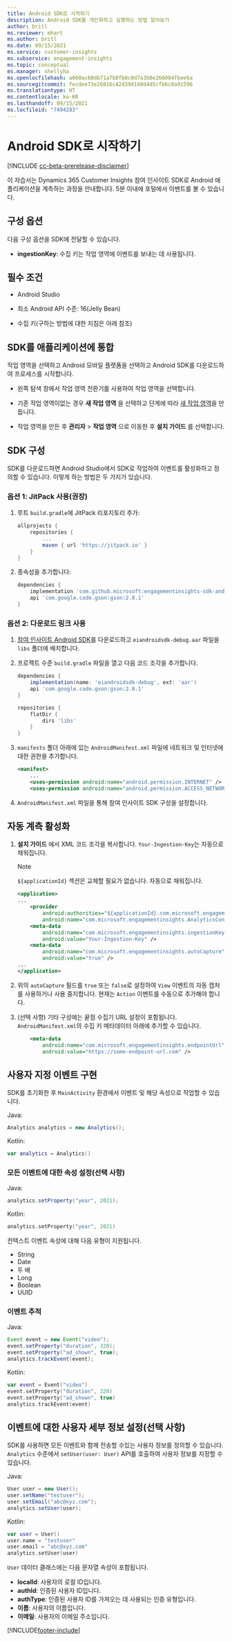 ```yaml
---
title: Android SDK로 시작하기
description: Android SDK를 개인화하고 실행하는 방법 알아보기
author: britl
ms.reviewer: mhart
ms.author: britl
ms.date: 09/15/2021
ms.service: customer-insights
ms.subservice: engagement-insights
ms.topic: conceptual
ms.manager: shellyha
ms.openlocfilehash: a060ac60db71a7b0fb8c0d7a3b0e266004fbee6a
ms.sourcegitcommit: fecdee73e26816c42d39d160d4d5cfb6c8a91596
ms.translationtype: HT
ms.contentlocale: ko-KR
ms.lasthandoff: 09/15/2021
ms.locfileid: "7494283"
---
```

# <a name="get-started-with-the-android-sdk"></a>Android SDK로 시작하기

[!INCLUDE [cc-beta-prerelease-disclaimer](includes/cc-beta-prerelease-disclaimer.md)]

이 자습서는 Dynamics 365 Customer Insights 참여 인사이트 SDK로 Android 애플리케이션을 계측하는 과정을 안내합니다. 5분 이내에 포털에서 이벤트를 볼 수 있습니다.

## <a name="configuration-options"></a>구성 옵션
다음 구성 옵션을 SDK에 전달할 수 있습니다.

- **ingestionKey**: 수집 키는 작업 영역에 이벤트를 보내는 데 사용됩니다.

## <a name="prerequisites"></a>필수 조건

- Android Studio

- 최소 Android API 수준: 16(Jelly Bean)

- 수집 키(구하는 방법에 대한 지침은 아래 참조)

## <a name="integrate-the-sdk-into-your-application"></a>SDK를 애플리케이션에 통합
작업 영역을 선택하고 Android 모바일 플랫폼을 선택하고 Android SDK를 다운로드하여 프로세스를 시작합니다.

- 왼쪽 탐색 창에서 작업 영역 전환기를 사용하여 작업 영역을 선택합니다.

- 기존 작업 영역이없는 경우 **새 작업 영역** 을 선택하고 단계에 따라 [새 작업 영역](create-workspace.md)을 만듭니다.

- 작업 영역을 만든 후 **관리자** > **작업 영역** 으로 이동한 후 **설치 가이드** 를 선택합니다. 

## <a name="configure-the-sdk"></a>SDK 구성

SDK를 다운로드하면 Android Studio에서 SDK로 작업하여 이벤트를 활성화하고 정의할 수 있습니다. 이렇게 하는 방법은 두 가지가 있습니다.
### <a name="option-1-using-jitpack-recommended"></a>옵션 1: JitPack 사용(권장)
1. 루트 `build.gradle`에 JitPack 리포지토리 추가:
    ```gradle
    allprojects {
        repositories {
            ...
            maven { url 'https://jitpack.io' }
        }
    }
    ```

1. 종속성을 추가합니다:
    ```gradle
    dependencies {
        implementation 'com.github.microsoft:engagementinsights-sdk-android:1.0.0'
        api 'com.google.code.gson:gson:2.8.1'
    }
    ```

### <a name="option-2-using-download-link"></a>옵션 2: 다운로드 링크 사용
1. [참여 인사이트 Android SDK](https://download.pi.dynamics.com/sdk/EI-SDKs/ei-android-sdk.zip)를 다운로드하고 `eiandroidsdk-debug.aar` 파일을 `libs` 폴더에 배치합니다.

1. 프로젝트 수준 `build.gradle` 파일을 열고 다음 코드 조각을 추가합니다.
    ```gradle
    dependencies {
        implementation(name: 'eiandroidsdk-debug', ext: 'aar')
        api 'com.google.code.gson:gson:2.8.1'
    }

    repositories {
        flatDir {
            dirs 'libs'
        }
    }
    ```

1. `manifests` 폴더 아래에 있는 `AndroidManifest.xml` 파일에 네트워크 및 인터넷에 대한 권한을 추가합니다. 
    ```xml
    <manifest>
        ...
        <uses-permission android:name="android.permission.INTERNET" />
        <uses-permission android:name="android.permission.ACCESS_NETWORK_STATE" />
    ```
    
1. `AndroidManifest.xml` 파일을 통해 참여 인사이트 SDK 구성을 설정합니다. 

## <a name="enable-auto-instrumentation"></a>자동 계측 활성화
1. **설치 가이드** 에서 XML 코드 조각을 복사합니다. `Your-Ingestion-Key`는 자동으로 채워집니다.

   > [!NOTE]
   > `${applicationId}` 섹션은 교체할 필요가 없습니다. 자동으로 채워집니다.
   

   ```xml
   <application>
   ...
       <provider
           android:authorities="${applicationId}.com.microsoft.engagementinsights.AnalyticsContentProvider"
           android:name="com.microsoft.engagementinsights.AnalyticsContentProvider" />
       <meta-data
           android:name="com.microsoft.engagementinsights.ingestionKey"
           android:value="Your-Ingestion-Key" />
       <meta-data
           android:name="com.microsoft.engagementinsights.autoCapture"
           android:value="true" />
   ...
   </application>
   ```

1. 위의 `autoCapture` 필드를 `true` 또는 `false`로 설정하여 `View` 이벤트의 자동 캡처를 사용하거나 사용 중지합니다. 현재는 `Action` 이벤트를 수동으로 추가해야 합니다.

1. (선택 사항) 기타 구성에는 끝점 수집기 URL 설정이 포함됩니다. `AndroidManifest.xml`의 수집 키 메타데이터 아래에 추가할 수 있습니다.
    ```xml
        <meta-data
            android:name="com.microsoft.engagementinsights.endpointUrl"
            android:value="https://some-endpoint-url.com" />
    ```

## <a name="implement-custom-events"></a>사용자 지정 이벤트 구현

SDK를 초기화한 후 `MainActivity` 환경에서 이벤트 및 해당 속성으로 작업할 수 있습니다.

    
Java:
```java
Analytics analytics = new Analytics();
```

Kotlin:
```kotlin
var analytics = Analytics()
```

### <a name="set-property-for-all-events-optional"></a>모든 이벤트에 대한 속성 설정(선택 사항)
    
Java:
```java
analytics.setProperty("year", 2021);
```

Kotlin:
```kotlin
analytics.setProperty("year", 2021)
```

컨텍스트 이벤트 속성에 대해 다음 유형이 지원됩니다.
- String
- Date
- 두 배
- Long
- Boolean
- UUID

### <a name="track-an-event"></a>이벤트 추적

Java:
```java
Event event = new Event("video");
event.setProperty("duration", 320);
event.setProperty("ad_shown", true);
analytics.trackEvent(event);
```

Kotlin:
```kotlin
var event = Event("video")
event.setProperty("duration", 320)
event.setProperty("ad_shown", true)
analytics.trackEvent(event)
```

## <a name="set-user-details-for-your-event-optional"></a>이벤트에 대한 사용자 세부 정보 설정(선택 사항)

SDK를 사용하면 모든 이벤트와 함께 전송할 수있는 사용자 정보를 정의할 수 있습니다. `Analytics` 수준에서 `setUser(user: User)` API를 호출하여 사용자 정보를 지정할 수 있습니다.

Java:
```java
User user = new User();
user.setName("testuser");
user.setEmail("abc@xyz.com");
analytics.setUser(user);
```

Kotlin:
```kotlin
var user = User()
user.name = "testuser"
user.email = "abc@xyz.com"
analytics.setUser(user)
```

`User` 데이터 클래스에는 다음 문자열 속성이 포함됩니다.

- **localId**: 사용자의 로컬 ID입니다.
- **authId**: 인증된 사용자 ID입니다.
- **authType**: 인증된 사용자 ID를 가져오는 데 사용되는 인증 유형입니다.
- **이름**: 사용자의 이름입니다.
- **이메일**: 사용자의 이메일 주소입니다.

[!INCLUDE[footer-include](../includes/footer-banner.md)]
